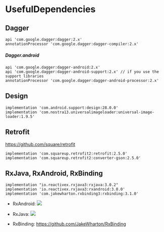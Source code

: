 # UsefulDependencies

## Dagger

    api 'com.google.dagger:dagger:2.x'
    annotationProcessor 'com.google.dagger:dagger-compiler:2.x'

##### Dagger.android

    api 'com.google.dagger:dagger-android:2.x'
    api 'com.google.dagger:dagger-android-support:2.x' // if you use the support libraries
    annotationProcessor 'com.google.dagger:dagger-android-processor:2.x'

## Design

    implementation 'com.android.support:design:28.0.0'
    implementation 'com.nostra13.universalimageloader:universal-image-loader:1.9.5'

## Retrofit 
https://github.com/square/retrofit

    implementation 'com.squareup.retrofit2:retrofit:2.5.0'
    implementation 'com.squareup.retrofit2:converter-gson:2.5.0'

## RxJava, RxAndroid, RxBinding 

    implementation "io.reactivex.rxjava3:rxjava:3.0.2"
    implementation 'io.reactivex.rxjava3:rxandroid:3.0.0'
    implementation 'com.jakewharton.rxbinding3:rxbinding:3.1.0'
    
* RxAndroid: <a href='http://search.maven.org/#search%7Cga%7C1%7Cg%3A%22io.reactivex.rxjava3%22%20a%3A%22rxandroid%22'><img src='http://img.shields.io/maven-central/v/io.reactivex.rxjava3/rxandroid.svg'></a>
* RxJava: <a href='http://search.maven.org/#search%7Cga%7C1%7Cg%3A%22io.reactivex.rxjava3%22%20a%3A%22rxjava%22'><img src='http://img.shields.io/maven-central/v/io.reactivex.rxjava3/rxjava.svg'></a>

* RxBinding: https://github.com/JakeWharton/RxBinding
    



    

